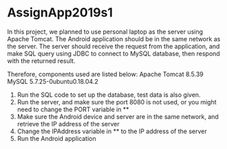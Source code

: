 # AssignApp2019s1

In this project, we planned to use personal laptop as the server using Apache Tomcat. The Android application should be in the same network as the server. The server should receive the request from the application, and make SQL query using JDBC to connect to MySQL database, then respond with the returned result.

Therefore, components used are listed below:
Apache Tomcat 8.5.39
MySQL 5.7.25-0ubuntu0.18.04.2

1. Run the SQL code to set up the database, test data is also given.
2. Run the server, and make sure the port 8080 is not used, or you might need to change the PORT variable in **
3. Make sure the Android device and server are in the same network, and retrieve the IP address of the server
4. Change the IPAddress variable in ** to the IP address of the server
5. Run the Android application